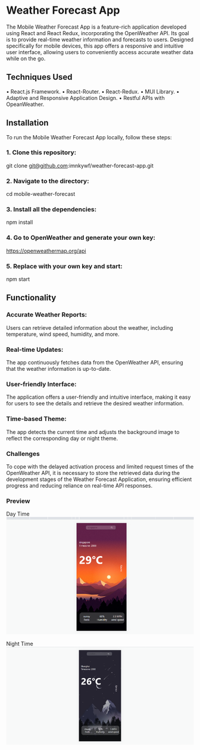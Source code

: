 # Weather Forecast App
The Mobile Weather Forecast App is a feature-rich application developed using React and React Redux, incorporating the OpenWeather API. Its goal is to provide real-time weather information and forecasts to users. Designed specifically for mobile devices, this app offers a responsive and intuitive user interface, allowing users to conveniently access accurate weather data while on the go.

## Techniques Used
• React.js Framework.
• React-Router.
• React-Redux.
• MUI Library.
• Adaptive and Responsive Application Design.
• Restful APIs with OpeanWeather.

## Installation
To run the Mobile Weather Forecast App locally, follow these steps:
### 1. Clone this repository:
git clone git@github.com:imnkywf/weather-forecast-app.git

### 2. Navigate to the directory:
cd mobile-weather-forecast

### 3. Install all the dependencies:
npm install

### 4. Go to OpenWeather and generate your own key:
https://openweathermap.org/api

### 5. Replace with your own key and start:
npm start

## Functionality
### Accurate Weather Reports: 
Users can retrieve detailed information about the weather, including temperature, wind speed, humidity, and more.

### Real-time Updates: 
The app continuously fetches data from the OpenWeather API, ensuring that the weather information is up-to-date.

### User-friendly Interface: 
The application offers a user-friendly and intuitive interface, making it easy for users to see the details and retrieve the desired weather information.

### Time-based Theme: 
The app detects the current time and adjusts the background image to reflect the corresponding day or night theme.

### Challenges
To cope with the delayed activation process and limited request times of the OpenWeather API, it is necessary to store the retrieved data during the development stages of the Weather Forecast Application, ensuring efficient progress and reducing reliance on real-time API responses.

### Preview
Day Time
![Alt text](https://github.com/imnkywf/weather-forecast-app/blob/main/Screen_Shots/Picture%202.png "image demo")


Night Time
![Alt text](https://github.com/imnkywf/weather-forecast-app/blob/main/Screen_Shots/Picture%201.png "image demo")









